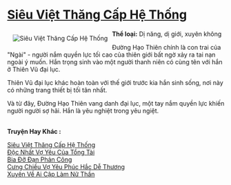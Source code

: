 <a href="https://utruyen.com/truyen/sieu-viet-thang-cap-he-thong/16817/" title="Siêu Việt Thăng Cấp Hệ Thống"><h1>Siêu Việt Thăng Cấp Hệ Thống</h1></a><div style="display:table"><img align="right" style="float: left; padding: 10px;" src="https://utruyen.com/images/story/200x260/sieu-viet-thang-cap-he-thong.jpg" alt="Siêu Việt Thăng Cấp Hệ Thống"><b>Thể loại:</b> Dị năng, dị giới, xuyên không<p></p>Đường Hạo Thiên chính là con trai của "Ngài" - người nắm quyền lực tối cao của thiên giới bất ngờ xảy ra tai nạn ngoài ý muốn. Hắn trọng sinh vào một người thanh niên có cùng tên với hắn ở Thiên Vũ đại lục.<p></p>Thiên Vũ đại lục khác hoàn toàn với thế giới trước kia hắn sinh sống, nơi này có những trang thiết bị tối tân nhất.<p></p>Và từ đây, Đường Hạo Thiên vang danh đại lục, một tay nắm quyền lực khiến người người sợ hãi. Hắn là yêu nghiệt trong yêu ngiệt.</div><p><br><b>Truyện Hay Khác :</b></p><a href="https://utruyen.com/truyen/sieu-viet-thang-cap-he-thong/16817/" alt="Siêu Việt Thăng Cấp Hệ Thống">Siêu Việt Thăng Cấp Hệ Thống</a><br/><a href="https://utruyen.com/truyen/doc-nhat-vo-yeu-cua-tong-tai/20023/" alt="Độc Nhất Vợ Yêu Của Tổng Tài">Độc Nhất Vợ Yêu Của Tổng Tài</a><br/><a href="https://github.com/quanluxury/ngontinhhot/tree/master/truyenhay/15622" alt="Bia Đỡ Đạn Phản Công">Bia Đỡ Đạn Phản Công</a><br/><a href="https://github.com/quanluxury/ngontinhhot/tree/master/truyenhay/15138" alt="Cưng Chiều Vợ Yêu Phúc Hắc Dễ Thương">Cưng Chiều Vợ Yêu Phúc Hắc Dễ Thương</a><br/><a href="https://maps.google.td/url?q=https%3A%2F%2Futruyen.com%2Ftruyen%2Fxuyen-ve-ai-cap-lam-nu-than%2F19539%2F" alt="Xuyên Về Ai Cập Làm Nữ Thần">Xuyên Về Ai Cập Làm Nữ Thần</a><br/>